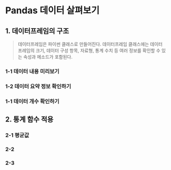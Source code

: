 # Pandas 데이터 살펴보기

## 1. 데이터프레임의 구조

> 데이터프레임은 파이썬 클래스로 만들어진다. 데이터프레임 클래스에는 데이터프레임의 크기, 데이터 구성 항목, 자료형, 통계 수치 등 여러 정보를 확인할 수 있는 속성과 메소드가 포함된다.

### 1-1 데이터 내용 미리보기



### 1-2 데이터 요약 정보 확인하기



### 1-1 데이터 개수 확인하기



## 2. 통계 함수 적용



### 2-1 평균값



### 2-2 



### 2-3

